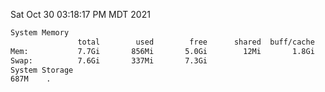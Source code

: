 Sat Oct 30 03:18:17 PM MDT 2021
```bash
System Memory
               total        used        free      shared  buff/cache   available
Mem:           7.7Gi       856Mi       5.0Gi        12Mi       1.8Gi       6.5Gi
Swap:          7.6Gi       337Mi       7.3Gi
System Storage
687M	.
```

